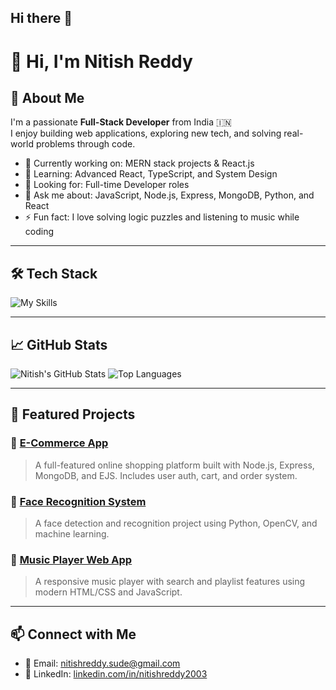 ## Hi there 👋

<!--
**nitishreddy2003/nitishreddy2003** is a ✨ _special_ ✨ repository because its `README.md` (this file) appears on your GitHub profile.

Here are some ideas to get you started:

- 🔭 I’m currently working on ...
- 🌱 I’m currently learning ...
- 👯 I’m looking to collaborate on ...
- 🤔 I’m looking for help with ...
- 💬 Ask me about ...
- 📫 How to reach me: ...
- 😄 Pronouns: ...
- ⚡ Fun fact: ...
-->
# 👋 Hi, I'm Nitish Reddy

## 🚀 About Me
I'm a passionate **Full-Stack Developer** from India 🇮🇳  
I enjoy building web applications, exploring new tech, and solving real-world problems through code.

- 🔭 Currently working on: MERN stack projects & React.js
- 🌱 Learning: Advanced React, TypeScript, and System Design
- 💼 Looking for: Full-time Developer roles
- 💬 Ask me about: JavaScript, Node.js, Express, MongoDB, Python, and React
- ⚡ Fun fact: I love solving logic puzzles and listening to music while coding

---

## 🛠️ Tech Stack
![My Skills](https://skillicons.dev/icons?i=js,ts,react,nodejs,express,mongodb,html,css,python,git,github,vscode)

---

## 📈 GitHub Stats
![Nitish's GitHub Stats](https://github-readme-stats.vercel.app/api?username=nitishreddy2003&show_icons=true&theme=tokyonight)
![Top Languages](https://github-readme-stats.vercel.app/api/top-langs/?username=nitishreddy2003&layout=compact&theme=tokyonight)

---

## 📂 Featured Projects

### 🛒 [E-Commerce App](https://github.com/nitishreddy2003/Ecommerce-webapp)
> A full-featured online shopping platform built with Node.js, Express, MongoDB, and EJS. Includes user auth, cart, and order system.

### 🧠 [Face Recognition System](https://github.com/nitishreddy2003/Face_Recognition)
> A face detection and recognition project using Python, OpenCV, and machine learning.

### 🎵 [Music Player Web App](https://github.com/nitishreddy2003/musicplayer)
> A responsive music player with search and playlist features using modern HTML/CSS and JavaScript.

---

## 📫 Connect with Me
- 📧 Email: [nitishreddy.sude@gmail.com](mailto:nitishreddy2003@gmail.com)
- 💼 LinkedIn: [linkedin.com/in/nitishreddy2003](https://www.linkedin.com/in/nitishreddy2003)
